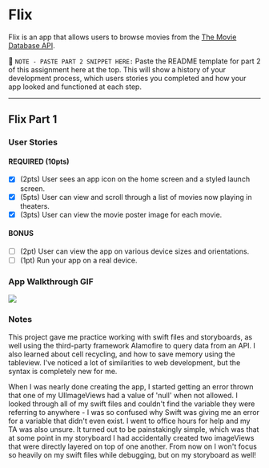 # Flix

Flix is an app that allows users to browse movies from the [The Movie Database API](http://docs.themoviedb.apiary.io/#).

📝 `NOTE - PASTE PART 2 SNIPPET HERE:` Paste the README template for part 2 of this assignment here at the top. This will show a history of your development process, which users stories you completed and how your app looked and functioned at each step.

---

## Flix Part 1

### User Stories

#### REQUIRED (10pts)
- [X] (2pts) User sees an app icon on the home screen and a styled launch screen.
- [X] (5pts) User can view and scroll through a list of movies now playing in theaters.
- [X] (3pts) User can view the movie poster image for each movie.

#### BONUS
- [ ] (2pt) User can view the app on various device sizes and orientations.
- [ ] (1pt) Run your app on a real device.

### App Walkthrough GIF
![](https://github.com/paigethompson150/flix/simulation.gif)

### Notes
This project gave me practice working with swift files and storyboards, as well using the third-party framework Alamofire to query data from an API. I also learned about cell recycling, and how to save memory using the tableview. I've noticed a lot of similarities to web development, but the syntax is completely new for me.

When I was nearly done creating the app, I started getting an error thrown that one of my UIImageViews had a value of 'null' when not allowed. I looked through all of my swift files and couldn't find the variable they were referring to anywhere - I was so confused why Swift was giving me an error for a variable that didn't even exist. I went to office hours for help and my TA was also unsure. It turned out to be painstakingly simple, which was that at some point in my storyboard I had accidentally created two imageViews that were directly layered on top of one another. From now on I won't focus so heavily on my swift files while debugging, but on my storyboard as well!
